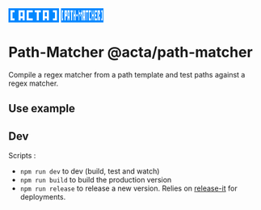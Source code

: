 <img width="100" height="28" src="https://raw.githubusercontent.com/fabien-h/path-matcher/master/img/acta.png"/>
<img width="84" height="28" src="https://raw.githubusercontent.com/fabien-h/path-matcher/master/img/path-matcher.png"/>

# Path-Matcher @acta/path-matcher

Compile a regex matcher from a path template and test paths against a regex matcher.

## Use example

## Dev

Scripts :

- `npm run dev` to dev (build, test and watch)
- `npm run build` to build the production version
- `npm run release` to release a new version. Relies on [release-it](https://github.com/webpro/release-it) for deployments.

